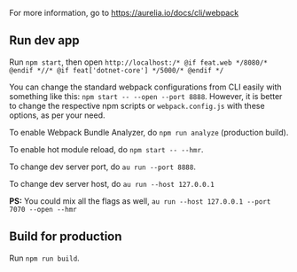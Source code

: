 For more information, go to https://aurelia.io/docs/cli/webpack

## Run dev app

Run `npm start`, then open `http://localhost:/* @if feat.web */8080/* @endif *//* @if feat['dotnet-core'] */5000/* @endif */`

You can change the standard webpack configurations from CLI easily with something like this: `npm start -- --open --port 8888`. However, it is better to change the respective npm scripts or `webpack.config.js` with these options, as per your need.

To enable Webpack Bundle Analyzer, do `npm run analyze` (production build).

To enable hot module reload, do `npm start -- --hmr`.

To change dev server port, do `au run --port 8888`.

To change dev server host, do `au run --host 127.0.0.1`

**PS:** You could mix all the flags as well, `au run --host 127.0.0.1 --port 7070 --open --hmr`

## Build for production

Run `npm run build`.
